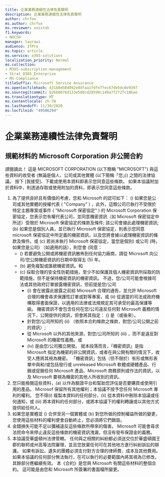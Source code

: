 ```yaml
---
title: 企業業務連續性法律免責聲明
description: 企業業務連續性法律免責聲明
author: chrfox
ms.author: chrfox
ms.reviewer: sosstah
f1.keywords:
- NOCSH
manager: laurawi
audience: ITPro
ms.topic: article
ms.service: o365-solutions
localization_priority: Normal
ms.collection:
- M365-subscription-management
- Strat_O365_Enterprise
- MS-Compliance
titleSuffix: Microsoft Service Assurance
ms.openlocfilehash: 431b0eb84092e8dfaa1fdfe7fec67de5dc0e9397
ms.sourcegitcommit: 626b0076d133e588cd28598c149a7f272fc18bae
ms.translationtype: MT
ms.contentlocale: zh-TW
ms.lasthandoff: 11/30/2020
ms.locfileid: "49506294"
---
```

# <a name="enterprise-business-continuity-management-legal-disclaimer"></a>企業業務連續性法律免責聲明

## <a name="microsoft-corporation-non-disclosure-agreement-for-compliance-materials"></a>規範材料的 Microsoft Corporation 非公開合約

請閱讀此！ 這是 MICROSOFT CORPORATION (以下簡稱 "MICROSOFT") 與這些資料的收受者 (無論是個人、公司或其他實體 (以下簡稱「您」)) 之間的法律協議。 按下 [我接受]、下載或使用本資料即表示您同意這些條款。 如果本協議附加於資料中，則透過存取或使用附加的資料，即表示您同意這些條款。

1. 為了提供良好且有價值的考慮，您和 Microsoft 的認可如下： () 如果您是公司或其他實體的授權代表 ( "Company" ) ，此外，這類公司已執行不受限於特定主題專案或事件 ( "Microsoft 保密協定" ) 的 Microsoft Corporation 保密協定，您表示您有權代表公司，並同意機密資訊（如 Microsoft 保密協定中所述）受限於 Microsoft 保密協定的條款及條件; 該公司會據此處理機密資訊; (b) 如果您是個別人員，並已執行 Microsoft 保密協定，則表示您同意 microsoft 保密協定中所定義的機密資訊，以及您將會據以處理機密資訊的條款及條件。或 (c) 若尚未執行 Microsoft 保密協定，當您是個別) 或公司 (時，如果您是公司) （如適用的話），則您會 (同意： 
    -  () 若要避免公開或將機密資訊散佈到任何協力廠商，請從 Microsoft 向公司/您公開機密資訊的日期中取得五 (5) 年。 
    -  (b) 避免複製或匯總機密資訊。和 
    -  (c) 採取合理的安全性防範措施，至少不如保護其個人機密資訊所採取的防範措施，但不是保持機密資訊的機密資訊。 不過，您/公司可能會根據司法或其他政府訂單披露機密資訊，但前提是您/公司 
        -  (i) 會在披露此披露之前給 Microsoft 合理的通告，並允許 Microsoft 合理的機會尋求保護性訂單或對等專案，或 (ii) 從適當的司法或政府機構取得書面保證，以適用的法律或法規規定其可承受的最高保護等級。 機密資訊不會包含任何在您/公司違反任何對 Microsoft 義務的情況下，公開提供的資訊，但會將其指定： () 是（或後來）。 
        - 針對您/公司所知的 (ii) （依照本合約條款之條款，對您/公司公開之前的資訊）;
        - 從 Microsoft 以外的其他來源，對您/公司所知的 (iii) ，而不是違反對 Microsoft 的機密性義務。或
        -  (iv) 是由您/公司獨立開發。 就本段落而言，「機密資訊」是指Microsoft 指定為機密的非公開資訊，或者在與公開有關的情況下，收受人應將其視為機密。 「機密資訊」包括（但不限於）有形或無形表單中與和/或包括發行或 unreleased Microsoft 軟體或硬體產品、行銷或促銷任何 Microsoft 產品、Microsoft 商務原則或作法的資訊，以及 Microsoft 要視為機密的其他人所收到的資訊。
2. 您只能檢閱這些資料，(a) 以作為驗證平台和幫助您評估是否要購買或使用引用的產品。 Microsof 保留所有其他權利；本協議不授予您任何 Microsoft 專利的權利。 您不得(i) 複製本資料的任何部分，(ii) 從本資料中刪除本協議或任何通知，或 (iii) 將本資料的任何部分，或將本協議下的權利轉讓或以其他方式提供給任何人。 
3. 如果您是實體並 () 合併至另一個實體或 (b) 對您所做的控制權益所做的變更，您使用這些材料的權利便會自動終止，您必須將它們銷毀。 
4. 金錢損失可能不足以彌補違反這些條款所帶來的傷害。  Microsoft 可能會尋求法院命令來停止違反這些條款的機密資訊洩漏，但沒有發布保證金的義務。  
5. 本協議受華盛頓州法律管轄。 任何與之相關的糾紛都必須送交位於華盛頓國王郡的聯邦或州高等法院審理，並且您放棄任何可在其他地方進行糾紛訴訟的辯護。 如果有訴訟，遺失的團體必須支付對方合理的律師費、成本及其他費用。 如果本協議的任何部分無法執行，在可以執行的必要範圍內將其視為已修改，其餘部分應繼續有效。 本《合約》是您與 Microsoft 有關這些材料的整個合約。 這可能是由您和 Microsoft 所簽署的書面檔所變更。
